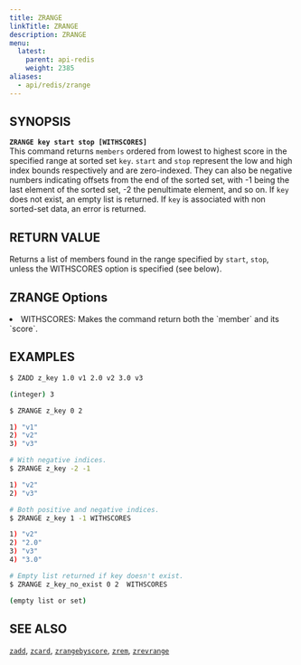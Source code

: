 ```yaml
---
title: ZRANGE
linkTitle: ZRANGE
description: ZRANGE
menu:
  latest:
    parent: api-redis
    weight: 2385
aliases:
  - api/redis/zrange
---
```


## SYNOPSIS
<b>`ZRANGE key start stop [WITHSCORES]`</b><br>
This command returns `members` ordered from lowest to highest score in the specified range at sorted set `key`.
`start` and `stop` represent the low and high index bounds respectively and are zero-indexed. They can also be negative 
numbers indicating offsets from the end of the sorted set, with -1 being the last element of the sorted set, -2 the penultimate element, and so on. 
If `key` does not exist, an empty list is returned. If `key` is associated with non sorted-set data, an error is returned.

## RETURN VALUE
Returns a list of members found in the range specified by `start`, `stop`, unless the WITHSCORES option is specified (see below).

## ZRANGE Options
<li> WITHSCORES: Makes the command return both the `member` and its `score`.</li>

## EXAMPLES
```{.sh .copy .separator-dollar}
$ ZADD z_key 1.0 v1 2.0 v2 3.0 v3
```
```sh
(integer) 3
```
```{.sh .copy .separator-dollar}
$ ZRANGE z_key 0 2
```
```sh
1) "v1"
2) "v2"
3) "v3"
```
```{.sh .copy .separator-dollar}
# With negative indices.
$ ZRANGE z_key -2 -1
```
```sh
1) "v2"
2) "v3" 
```
```{.sh .copy .separator-dollar}
# Both positive and negative indices.
$ ZRANGE z_key 1 -1 WITHSCORES
```
```sh
1) "v2"
2) "2.0"
3) "v3"
4) "3.0"
```
```{.sh .copy .separator-dollar}
# Empty list returned if key doesn't exist.
$ ZRANGE z_key_no_exist 0 2  WITHSCORES
```
```sh
(empty list or set)
```

## SEE ALSO
[`zadd`](../zadd/), [`zcard`](../zcard/), [`zrangebyscore`](../zrangebyscore/), [`zrem`](../zrem),
[`zrevrange`](../zrevrange)
